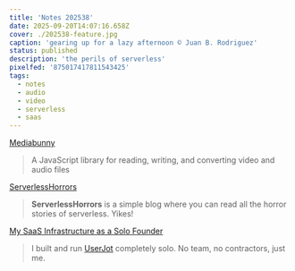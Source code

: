 ```yaml
---
title: 'Notes 202538'
date: 2025-09-20T14:07:16.658Z
cover: ./202538-feature.jpg
caption: 'gearing up for a lazy afternoon © Juan B. Rodriguez'
status: published
description: 'the perils of serverless'
pixelfed: '875017417811543425'
tags:
  - notes
  - audio
  - video
  - serverless
  - saas
---
```


[Mediabunny](https://mediabunny.dev/)

> A JavaScript library for reading, writing, and converting video and audio files

[ServerlessHorrors](https://serverlesshorrors.com/)

> **ServerlessHorrors** is a simple blog where you can read all the horror stories of serverless. Yikes!

[My SaaS Infrastructure as a Solo Founder](https://dev.to/shayy/my-saas-infrastructure-as-a-solo-founder-2ghl)

> I built and run [UserJot](https://userjot.com/?utm_source=devto&utm_medium=post&utm_campaign=solo-infrastructure) completely solo. No team, no contractors, just me.


